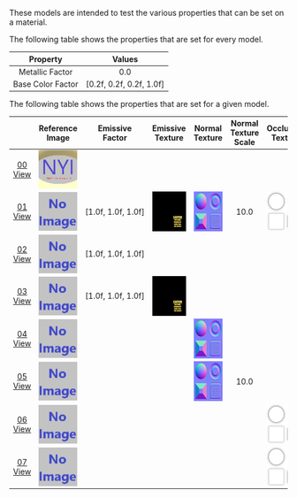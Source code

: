 These models are intended to test the various properties that can be set on a material.  

The following table shows the properties that are set for every model.  

| Property | **Values** |
| :---: | :---: |
| Metallic Factor | 0.0 |
| Base Color Factor | [0.2f,&nbsp;0.2f,&nbsp;0.2f,&nbsp;1.0f] |

 
The following table shows the properties that are set for a given model.  

|   | Reference Image | Emissive Factor | Emissive Texture | Normal Texture | Normal Texture Scale | Occlusion Texture | Occlusion Texture Strength |
| :---: | :---: | :---: | :---: | :---: | :---: | :---: | :---: |
| [00](Material_00.gltf)<br>[View](https://sandbox.babylonjs.com/) | <img src="ReferenceImages/Material_00.png" align="middle"> |   |   |   |   |   |   |
| [01](Material_01.gltf)<br>[View](https://sandbox.babylonjs.com/) | <img src="ReferenceImages/Material_01.png" align="middle"> | [1.0f,&nbsp;1.0f,&nbsp;1.0f] | <img src="Thumbnails/Emissive_Plane.png" height="72" width="72" align="middle"> | <img src="Thumbnails/Normal_Plane.png" height="72" width="72" align="middle"> | 10.0 | <img src="Thumbnails/Occlusion_Plane.png" height="72" width="72" align="middle"> | 0.5 |
| [02](Material_02.gltf)<br>[View](https://sandbox.babylonjs.com/) | <img src="ReferenceImages/Material_02.png" align="middle"> | [1.0f,&nbsp;1.0f,&nbsp;1.0f] |   |   |   |   |   |
| [03](Material_03.gltf)<br>[View](https://sandbox.babylonjs.com/) | <img src="ReferenceImages/Material_03.png" align="middle"> | [1.0f,&nbsp;1.0f,&nbsp;1.0f] | <img src="Thumbnails/Emissive_Plane.png" height="72" width="72" align="middle"> |   |   |   |   |
| [04](Material_04.gltf)<br>[View](https://sandbox.babylonjs.com/) | <img src="ReferenceImages/Material_04.png" align="middle"> |   |   | <img src="Thumbnails/Normal_Plane.png" height="72" width="72" align="middle"> |   |   |   |
| [05](Material_05.gltf)<br>[View](https://sandbox.babylonjs.com/) | <img src="ReferenceImages/Material_05.png" align="middle"> |   |   | <img src="Thumbnails/Normal_Plane.png" height="72" width="72" align="middle"> | 10.0 |   |   |
| [06](Material_06.gltf)<br>[View](https://sandbox.babylonjs.com/) | <img src="ReferenceImages/Material_06.png" align="middle"> |   |   |   |   | <img src="Thumbnails/Occlusion_Plane.png" height="72" width="72" align="middle"> |   |
| [07](Material_07.gltf)<br>[View](https://sandbox.babylonjs.com/) | <img src="ReferenceImages/Material_07.png" align="middle"> |   |   |   |   | <img src="Thumbnails/Occlusion_Plane.png" height="72" width="72" align="middle"> | 0.5 |
 
